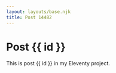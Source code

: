 ```yaml
---
layout: layouts/base.njk
title: Post 14482
---
```


# Post {{ id }}

This is post {{ id }} in my Eleventy project.
